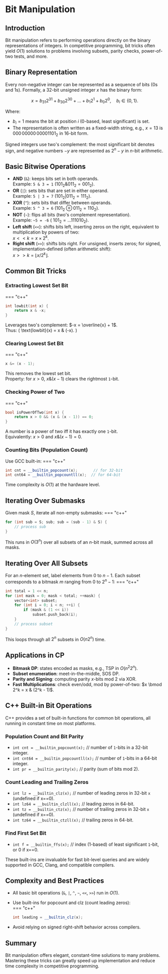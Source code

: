 # Bit Manipulation

## Introduction
Bit manipulation refers to performing operations directly on the binary representations of integers. In competitive programming, bit tricks often yield $O(1)$ solutions to problems involving subsets, parity checks, power-of-two tests, and more.

## Binary Representation

Every non-negative integer can be represented as a sequence of bits (0s and 1s). Formally, a 32-bit unsigned integer $x$ has the binary form:

$$
 x = b_{31}2^{31} + b_{30}2^{30} + \dots + b_1 2^1 + b_0 2^0, \quad b_i \in \{0,1\}.
$$

Where:
- $b_i = 1$ means the bit at position $i$ (0-based, least significant) is set.
- The representation is often written as a fixed-width string, e.g., $x=13$ is $000\,00000\,00001101_2$ in 16-bit form.

Signed integers use two's complement: the most significant bit denotes sign, and negative numbers $-y$ are represented as $2^n - y$ in $n$-bit arithmetic.

## Basic Bitwise Operations
- **AND** (`&`): keeps bits set in both operands.  
  Example: `5 & 3 = 1` ($101_2 \& 011_2 = 001_2$).
- **OR** (`|`): sets bits that are set in either operand.  
  Example: `5 | 3 = 7` ($101_2 | 011_2 = 111_2$).
- **XOR** (`^`): sets bits that differ between operands.  
  Example: `5 ^ 3 = 6` ($101_2 \oplus 011_2 = 110_2$).
- **NOT** (`~`): flips all bits (two's complement representation).  
  Example: `~5 = -6` ($~101_2 = \dots111010_2$).
- **Left shift** (`<<`): shifts bits left, inserting zeros on the right, equivalent to multiplication by powers of two:  
  $x << k = x \times 2^k$.
- **Right shift** (`>>`): shifts bits right. For unsigned, inserts zeros; for signed, implementation-defined (often arithmetic shift):  
  $x >> k = \lfloor x / 2^k\rfloor$.

## Common Bit Tricks

### Extracting Lowest Set Bit
=== "c++"

```cpp
int lowbit(int x) {
    return x & -x;
}
```
Leverages two's complement: $-x = \overline{x} + 1$.  
Thus:  (
  \text{lowbit}(x) = x \& (-x).
)

### Clearing Lowest Set Bit
=== "c++"

```cpp
x &= (x - 1);
```
This removes the lowest set bit.  
Property: for $x > 0$,  $x \& (x - 1)$ clears the rightmost `1`-bit.

### Checking Power of Two
=== "c++"

```cpp
bool isPowerOfTwo(int x) {
    return x > 0 && (x & (x - 1)) == 0;
}
```
A number is a power of two iff it has exactly one `1`-bit.  
Equivalently:  $x > 0$ and $x \& (x - 1) = 0$.

### Counting Bits (Population Count)
Use GCC built-in:
=== "c++"

```cpp
int cnt = __builtin_popcount(x);       // for 32-bit
int cnt64 = __builtin_popcountll(x);  // for 64-bit
```
Time complexity is $O(1)$ at the hardware level.

## Iterating Over Submasks
Given mask $S$, iterate all non-empty submasks:
=== "c++"

```cpp
for (int sub = S; sub; sub = (sub - 1) & S) {
    // process sub
}
```
This runs in $O(3^n)$ over all subsets of an $n$-bit mask, summed across all masks.

## Iterating Over All Subsets

For an $n$-element set, label elements from 0 to $n-1$. Each subset corresponds to a bitmask $m$ ranging from 0 to $2^n - 1$:
=== "c++"

```cpp
int total = 1 << n;
for (int mask = 0; mask < total; ++mask) {
    vector<int> subset;
    for (int i = 0; i < n; ++i) {
        if (mask & (1 << i))
            subset.push_back(i);
    }
    // process subset
}
```
This loops through all $2^n$ subsets in $O(n2^n)$ time.

## Applications in CP
- **Bitmask DP**: states encoded as masks, e.g., TSP in $O(n^2 2^n)$.
- **Subset enumeration**: meet-in-the-middle, SOS DP.
- **Parity and Signing**: computing parity $x$-bits mod 2 via XOR.
- **Fast Multiplications**: check even/odd, mod by power-of-two:  $x \bmod 2^k = x & (2^k - 1)$.

## C++ Built-in Bit Operations

C++ provides a set of built-in functions for common bit operations, all running in constant time on most platforms.

### Population Count and Bit Parity
- `int cnt = __builtin_popcount(x);` // number of `1`-bits in a 32-bit integer.
- `int cnt64 = __builtin_popcountll(x);` // number of `1`-bits in a 64-bit integer.
- `int pr = __builtin_parity(x);` // parity (sum of bits mod 2).

### Count Leading and Trailing Zeros
- `int lz = __builtin_clz(x);` // number of leading zeros in 32-bit `x` (undefined if x==0).
- `int lz64 = __builtin_clzll(x);` // leading zeros in 64-bit.
- `int tz = __builtin_ctz(x);` // number of trailing zeros in 32-bit `x` (undefined if x==0).
- `int tz64 = __builtin_ctzll(x);` // trailing zeros in 64-bit.

### Find First Set Bit
- `int f = __builtin_ffs(x);` // index (1-based) of least significant `1`-bit, or 0 if x==0.

These built-ins are invaluable for fast bit-level queries and are widely supported in GCC, Clang, and compatible compilers.

## Complexity and Best Practices
- All basic bit operations (`&`, `|`, `^`, `~`, `<<`, `>>`) run in $O(1)$.
- Use built-ins for popcount and clz (count leading zeros):  
=== "c++"

  ```cpp
  int leading = __builtin_clz(x);
  ```
- Avoid relying on signed right-shift behavior across compilers.

## Summary
Bit manipulation offers elegant, constant-time solutions to many problems. Mastering these tricks can greatly speed up implementation and reduce time complexity in competitive programming.
